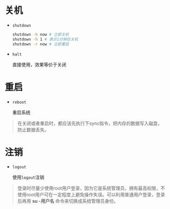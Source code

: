 # 关机

* `shutdown`

  ```bash
  shutdown -h now # 立即关机
  shutdown -h 1 # 表示1分钟后关机
  shutdown -r now # 立即重启
  ```

* `halt`

  直接使用，效果等价于关闭

# 重启

* `reboot`

  重启系统

>在关闭或者重启时，都应该先执行下sync指令，把内存的数据写入磁盘，防止数据丢失。

# 注销

* `logout`

  使用`logout`注销

>登录时尽量少使用root用户登录，因为它是系统管理员，拥有最高权限，不使用root用户可在一定程度上避免操作失误。可以利用普通用户登录，登录后再用 **su -用户名** 命令来切换成系统管理员身份。